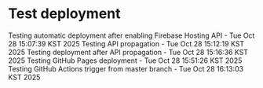 # Test deployment
Testing automatic deployment after enabling Firebase Hosting API - Tue Oct 28 15:07:39 KST 2025
Testing API propagation - Tue Oct 28 15:12:19 KST 2025
Testing deployment after API propagation - Tue Oct 28 15:16:36 KST 2025
Testing GitHub Pages deployment - Tue Oct 28 15:51:26 KST 2025
Testing GitHub Actions trigger from master branch - Tue Oct 28 16:13:03 KST 2025
